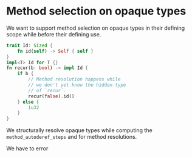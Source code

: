# Method selection on opaque types

We want to support method selection on opaque types in their defining scope while before their defining use.
```rust
trait Id: Sized {
    fn id(self) -> Self { self }
}
impl<T> Id for T {}
fn recur(b: bool) -> impl Id {
    if b {
        // Method resolution happens while
        // we don't yet know the hidden type
        // of `recur`.
        recur(false).id()
    } else {
        1u32
    }
}
```
We structurally resolve opaque types while computing the `method_autoderef_steps` and for method resolutions.

We have to error 